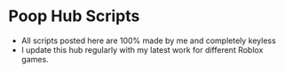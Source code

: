 # Poop Hub Scripts
- All scripts posted here are 100% made by me and completely keyless
- I update this hub regularly with my latest work for different Roblox games.
